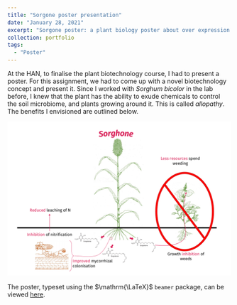 ```yaml
---
title: "Sorgone poster presentation"
date: "January 28, 2021"
excerpt: "Sorgone poster: a plant biology poster about over expression of sorgoleone in planta."
collection: portfolio
tags: 
  - "Poster"
---
```


At the HAN, to finalise the plant biotechnology course, I had to present a poster. For this assignment, we had to come up with a novel biotechnology concept and present it. Since I worked with *Sorghum bicolor* in the lab before, I knew that the plant has the ability to exude chemicals to control the soil microbiome, and plants growing around it. This is called _allopathy_. The benefits I envisioned are outlined below.

<img src='/images/sorghone_summary.png'>

The poster, typeset using the $\mathrm{\LaTeX}$ `beamer` package, can be viewed [here](https://git.wur.nl/sibbe.bakker/public-portfolio/-/raw/main/presentations/poster/bachelor/main.pdf?ref_type=heads&inline=false).
